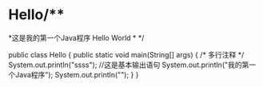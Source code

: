 # Hello/**
 *这是我的第一个Java程序  Hello World
 *
 */

public class Hello {
    public static void main(String[] args) {
        /*
        多行注释
         */
        System.out.println("ssss");
        //这是基本输出语句
        System.out.println("我的第一个Java程序");
        System.out.println("");
    }
}

